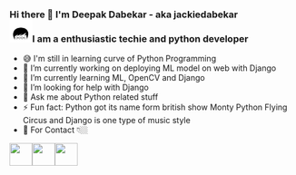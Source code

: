 ### Hi there 👋 I'm Deepak Dabekar - aka jackiedabekar<br><img src="https://github.com/jackiedabekar/jackiedabekar/blob/master/svgfiles/Channel%20logo.svg" align="left" height="40" width="40" >

### I am a enthusiastic techie and python developer 

- 😅 I'm still in learning curve of Python Programming
- 🔭 I’m currently working on deploying ML model on web with Django
- 🌱 I’m currently learning ML, OpenCV and Django
- 🤔 I’m looking for help with Django
- 💬 Ask me about Python related stuff
- ⚡ Fun fact: Python got its name form british show Monty Python Flying Circus and Django is one type of music style
- 📱 For Contact 👇🏼

<a href='https://www.youtube.com/channel/UChIBFcd06-yA8ShlA_KwFQA/featured'>
<img src="https://camo.githubusercontent.com/33faa4fa48fe28c11ace1986cc89bb01824a04a4/68747470733a2f2f63646e2e6a7364656c6976722e6e65742f6e706d2f73696d706c652d69636f6e734076332f69636f6e732f796f75747562652e737667" align="left" height="40" width="40" ></a>

<a href='https://twitter.com/jackiedabekar'>
<img src="https://camo.githubusercontent.com/eacc870029bca30353239d9d629076ba4c18de75/68747470733a2f2f63646e2e6a7364656c6976722e6e65742f6e706d2f73696d706c652d69636f6e734076332f69636f6e732f747769747465722e737667" align="left" height="40" width="40" ></a>

<a href='https://www.instagram.com/jackiedabekar/'>
<img src="https://camo.githubusercontent.com/8ea1156d8ac160172cbef7a54a19bad16a73ebe4/68747470733a2f2f63646e2e6a7364656c6976722e6e65742f6e706d2f73696d706c652d69636f6e734076332f69636f6e732f696e7374616772616d2e737667" align="left" height="40" width="40" ></a>
